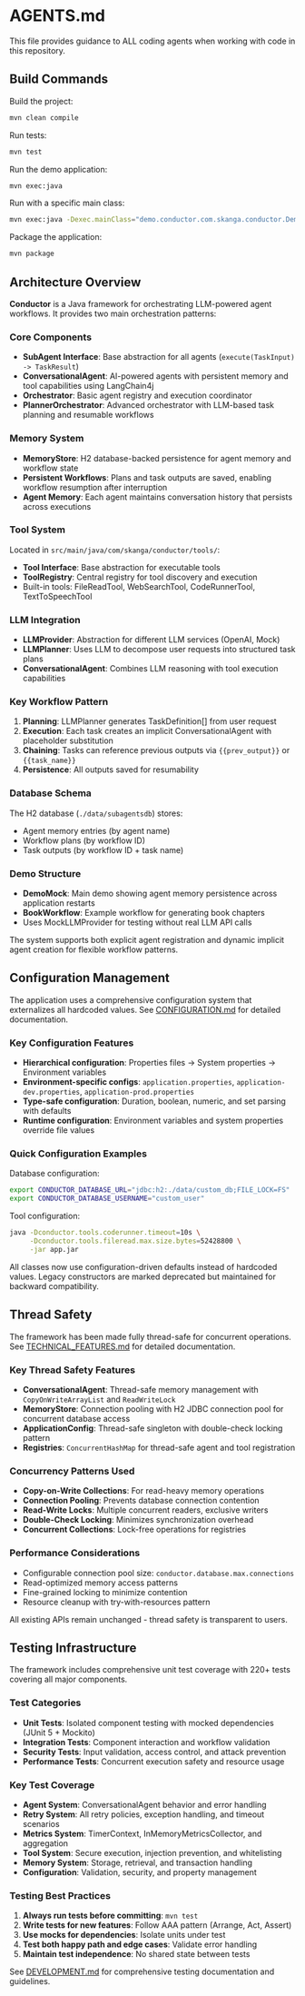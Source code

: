 # AGENTS.md

This file provides guidance to ALL coding agents when working with code in this repository.

## Build Commands

Build the project:
```bash
mvn clean compile
```

Run tests:
```bash
mvn test
```

Run the demo application:
```bash
mvn exec:java
```

Run with a specific main class:
```bash
mvn exec:java -Dexec.mainClass="demo.conductor.com.skanga.conductor.DemoMock"
```

Package the application:
```bash
mvn package
```

## Architecture Overview

**Conductor** is a Java framework for orchestrating LLM-powered agent workflows. It provides two main orchestration patterns:

### Core Components

- **SubAgent Interface**: Base abstraction for all agents (`execute(TaskInput) -> TaskResult`)
- **ConversationalAgent**: AI-powered agents with persistent memory and tool capabilities using LangChain4j
- **Orchestrator**: Basic agent registry and execution coordinator
- **PlannerOrchestrator**: Advanced orchestrator with LLM-based task planning and resumable workflows

### Memory System

- **MemoryStore**: H2 database-backed persistence for agent memory and workflow state
- **Persistent Workflows**: Plans and task outputs are saved, enabling workflow resumption after interruption
- **Agent Memory**: Each agent maintains conversation history that persists across executions

### Tool System

Located in `src/main/java/com/skanga/conductor/tools/`:
- **Tool Interface**: Base abstraction for executable tools
- **ToolRegistry**: Central registry for tool discovery and execution
- Built-in tools: FileReadTool, WebSearchTool, CodeRunnerTool, TextToSpeechTool

### LLM Integration

- **LLMProvider**: Abstraction for different LLM services (OpenAI, Mock)
- **LLMPlanner**: Uses LLM to decompose user requests into structured task plans
- **ConversationalAgent**: Combines LLM reasoning with tool execution capabilities

### Key Workflow Pattern

1. **Planning**: LLMPlanner generates TaskDefinition[] from user request
2. **Execution**: Each task creates an implicit ConversationalAgent with placeholder substitution
3. **Chaining**: Tasks can reference previous outputs via `{{prev_output}}` or `{{task_name}}`
4. **Persistence**: All outputs saved for resumability

### Database Schema

The H2 database (`./data/subagentsdb`) stores:
- Agent memory entries (by agent name)
- Workflow plans (by workflow ID)
- Task outputs (by workflow ID + task name)

### Demo Structure

- **DemoMock**: Main demo showing agent memory persistence across application restarts
- **BookWorkflow**: Example workflow for generating book chapters
- Uses MockLLMProvider for testing without real LLM API calls

The system supports both explicit agent registration and dynamic implicit agent creation for flexible workflow patterns.

## Configuration Management

The application uses a comprehensive configuration system that externalizes all hardcoded values. See [CONFIGURATION.md](CONFIGURATION.md) for detailed documentation.

### Key Configuration Features
- **Hierarchical configuration**: Properties files → System properties → Environment variables
- **Environment-specific configs**: `application.properties`, `application-dev.properties`, `application-prod.properties`
- **Type-safe configuration**: Duration, boolean, numeric, and set parsing with defaults
- **Runtime configuration**: Environment variables and system properties override file values

### Quick Configuration Examples

Database configuration:
```bash
export CONDUCTOR_DATABASE_URL="jdbc:h2:./data/custom_db;FILE_LOCK=FS"
export CONDUCTOR_DATABASE_USERNAME="custom_user"
```

Tool configuration:
```bash
java -Dconductor.tools.coderunner.timeout=10s \
     -Dconductor.tools.fileread.max.size.bytes=52428800 \
     -jar app.jar
```

All classes now use configuration-driven defaults instead of hardcoded values. Legacy constructors are marked deprecated but maintained for backward compatibility.

## Thread Safety

The framework has been made fully thread-safe for concurrent operations. See [TECHNICAL_FEATURES.md](TECHNICAL_FEATURES.md) for detailed documentation.

### Key Thread Safety Features
- **ConversationalAgent**: Thread-safe memory management with `CopyOnWriteArrayList` and `ReadWriteLock`
- **MemoryStore**: Connection pooling with H2 JDBC connection pool for concurrent database access
- **ApplicationConfig**: Thread-safe singleton with double-check locking pattern
- **Registries**: `ConcurrentHashMap` for thread-safe agent and tool registration

### Concurrency Patterns Used
- **Copy-on-Write Collections**: For read-heavy memory operations
- **Connection Pooling**: Prevents database connection contention
- **Read-Write Locks**: Multiple concurrent readers, exclusive writers
- **Double-Check Locking**: Minimizes synchronization overhead
- **Concurrent Collections**: Lock-free operations for registries

### Performance Considerations
- Configurable connection pool size: `conductor.database.max.connections`
- Read-optimized memory access patterns
- Fine-grained locking to minimize contention
- Resource cleanup with try-with-resources pattern

All existing APIs remain unchanged - thread safety is transparent to users.

## Testing Infrastructure

The framework includes comprehensive unit test coverage with 220+ tests covering all major components.

### Test Categories
- **Unit Tests**: Isolated component testing with mocked dependencies (JUnit 5 + Mockito)
- **Integration Tests**: Component interaction and workflow validation
- **Security Tests**: Input validation, access control, and attack prevention
- **Performance Tests**: Concurrent execution safety and resource usage

### Key Test Coverage
- **Agent System**: ConversationalAgent behavior and error handling
- **Retry System**: All retry policies, exception handling, and timeout scenarios
- **Metrics System**: TimerContext, InMemoryMetricsCollector, and aggregation
- **Tool System**: Secure execution, injection prevention, and whitelisting
- **Memory System**: Storage, retrieval, and transaction handling
- **Configuration**: Validation, security, and property management

### Testing Best Practices
1. **Always run tests before committing**: `mvn test`
2. **Write tests for new features**: Follow AAA pattern (Arrange, Act, Assert)
3. **Use mocks for dependencies**: Isolate units under test
4. **Test both happy path and edge cases**: Validate error handling
5. **Maintain test independence**: No shared state between tests

See [DEVELOPMENT.md](DEVELOPMENT.md) for comprehensive testing documentation and guidelines.